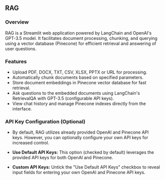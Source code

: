 ## RAG

### Overview
RAG is a Streamlit web application powered by LangChain and OpenAI's GPT-3.5 model. It facilitates document processing, chunking, and querying using a vector database (Pinecone) for efficient retrieval and answering of user questions.

### Features
- Upload PDF, DOCX, TXT, CSV, XLSX, PPTX or URL for processing.
- Automatically chunk documents based on specified parameters.
- Store document embeddings in Pinecone vector database for fast retrieval.
- Ask questions to the embedded documents using LangChain's RetrievalQA with GPT-3.5 (configurable API keys).
- View chat history and manage Pinecone indexes directly from the interface.

### API Key Configuration (Optional)
- By default, RAG utilizes already provided OpenAI and Pinecone API keys. However, you can optionally configure your own API keys for increased control.

- **Use Default API Keys:** This option (checked by default) leverages the provided API keys for both OpenAI and Pinecone.

- **Custom API Keys:** Untick the "Use Default API Keys" checkbox to reveal input fields for entering your own OpenAI and Pinecone API keys.